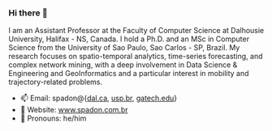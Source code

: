 ### Hi there 👋

I am an Assistant Professor at the Faculty of Computer Science at Dalhousie University, Halifax - NS, Canada. I hold a Ph.D. and an MSc in Computer Science from the University of Sao Paulo, Sao Carlos - SP, Brazil. My research focuses on spatio-temporal analytics, time-series forecasting, and complex network mining, with a deep involvement in Data Science & Engineering and GeoInformatics and a particular interest in mobility and trajectory-related problems.

- 📫 Email: spadon@{[dal.ca](mailto:spadon@dal.ca), [usp.br](mailto:spadon@usp.br), [gatech.edu](mailto:spadon@gatech.edu)}
- 🔭 Website: www.spadon.com.br
- 🌱 Pronouns: he/him
